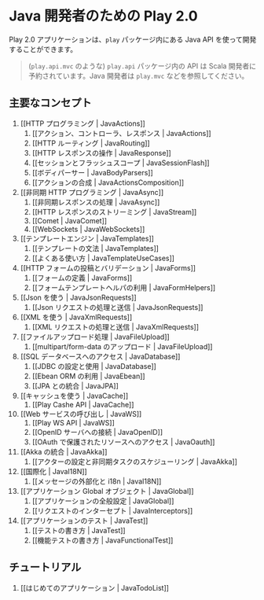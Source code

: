 <!-- translated -->
<!--
# Play 2.0 for Java developers
-->
# Java 開発者のための Play 2.0

<!--
The Java API for the Play 2.0 application developers is available in the `play` package. 
-->
Play 2.0 アプリケーションは、`play` パッケージ内にある Java API を使って開発することができます。

<!--
> The API available in the `play.api` package (such as `play.api.mvc`) is reserved for Scala developers. As a Java developer, look at `play.mvc`.
-->
> (`play.api.mvc` のような) `play.api` パッケージ内の API は Scala 開発者に予約されています。Java 開発者は `play.mvc` などを参照してください。

<!--
## Main concepts
-->
## 主要なコンセプト

<!-- 1. [[HTTP programming | JavaActions]]
    1. [[Actions, Controllers and Results | JavaActions]]
    1. [[HTTP routing | JavaRouting]]
    1. [[Manipulating the HTTP response | JavaResponse]]
    1. [[Session and Flash scopes | JavaSessionFlash]]
    1. [[Body parsers | JavaBodyParsers]]
    1. [[Actions composition | JavaActionsComposition]]
1. [[Asynchronous HTTP programming | JavaAsync]]
    1. [[Handling asynchronous results | JavaAsync]]
    1. [[Streaming HTTP responses | JavaStream]]
    1. [[Comet sockets | JavaComet]]
    1. [[WebSockets | JavaWebSockets]]
1. [[The template engine | JavaTemplates]]
    1. [[Templates syntax | JavaTemplates]]
    1. [[Common use cases | JavaTemplateUseCases]]
1. [[HTTP form submission and validation | JavaForms]]
    1. [[Form definitions | JavaForms]]
    1. [[Using the form template helpers | JavaFormHelpers]]
1. [[Working with Json | JavaJsonRequests]]
    1. [[Handling and serving Json requests | JavaJsonRequests]]
1. [[Working with XML | JavaXmlRequests]]
    1. [[Handling and serving XML requests | JavaXmlRequests]]
1. [[Handling file upload | JavaFileUpload]]
    1. [[Direct upload and multipart/form-data | JavaFileUpload]]
1. [[Accessing an SQL database | JavaDatabase]]
    1. [[Configuring and using JDBC | JavaDatabase]]
    1. [[Using Ebean ORM | JavaEbean]]
    1. [[Integrating with JPA | JavaJPA]]
1. [[Using the Cache | JavaCache]]
    1. [[The Play cache API | JavaCache]]
1. [[Calling WebServices | JavaWS]]
    1. [[The Play WS API  | JavaWS]]
    1. [[Connect to OpenID servers | JavaOpenID]]
    1. [[Accessing resources protected by OAuth | JavaOauth]]
1. [[Integrating with Akka | JavaAkka]]
    1. [[Setting up Actors and scheduling asynchronous tasks | JavaAkka]]
1. [[Internationalization | JavaI18N]]
    1. [[Messages externalization and i18n | JavaI18N]]
1. [[The application Global object | JavaGlobal]]
    1. [[Application global settings | JavaGlobal]]
    1. [[Intercepting requests | JavaInterceptors]]
1. [[Testing your application | JavaTest]]
    1. [[Writing tests | JavaTest]]
    1. [[Writing functional tests | JavaFunctionalTest]] -->
1. [[HTTP プログラミング | JavaActions]]
    1. [[アクション、コントローラ、レスポンス | JavaActions]]
    1. [[HTTP ルーティング | JavaRouting]]
    1. [[HTTP レスポンスの操作 | JavaResponse]]
    1. [[セッションとフラッシュスコープ | JavaSessionFlash]]
    1. [[ボディパーサー | JavaBodyParsers]]
    1. [[アクションの合成 | JavaActionsComposition]]
1. [[非同期 HTTP プログラミング | JavaAsync]]
    1. [[非同期レスポンスの処理 | JavaAsync]]
    1. [[HTTP レスポンスのストリーミング | JavaStream]]
    1. [[Comet | JavaComet]]
    1. [[WebSockets | JavaWebSockets]]
1. [[テンプレートエンジン | JavaTemplates]]
    1. [[テンプレートの文法 | JavaTemplates]]
    1. [[よくある使い方 | JavaTemplateUseCases]]
1. [[HTTP フォームの投稿とバリデーション | JavaForms]]
    1. [[フォームの定義 | JavaForms]]
    1. [[フォームテンプレートヘルパの利用 | JavaFormHelpers]]
1. [[Json を使う | JavaJsonRequests]]
    1. [[Json リクエストの処理と送信 | JavaJsonRequests]]
1. [[XML を使う | JavaXmlRequests]]
    1. [[XML リクエストの処理と送信 | JavaXmlRequests]]
1. [[ファイルアップロード処理 | JavaFileUpload]]
    1. [[multipart/form-data のアップロード | JavaFileUpload]]
1. [[SQL データベースへのアクセス | JavaDatabase]]
    1. [[JDBC の設定と使用 | JavaDatabase]]
    1. [[Ebean ORM の利用 | JavaEbean]]
    1. [[JPA との統合 | JavaJPA]]
1. [[キャッシュを使う | JavaCache]]
    1. [[Play Cashe API | JavaCache]]
1. [[Web サービスの呼び出し | JavaWS]]
    1. [[Play WS API  | JavaWS]]
    1. [[OpenID サーバへの接続 | JavaOpenID]]
    1. [[OAuth で保護されたリソースへのアクセス  | JavaOauth]]
1. [[Akka の統合 | JavaAkka]]
    1. [[アクターの設定と非同期タスクのスケジューリング | JavaAkka]]
1. [[国際化 | JavaI18N]]
    1. [[メッセージの外部化と i18n | JavaI18N]]
1. [[アプリケーション Global オブジェクト | JavaGlobal]]
    1. [[アプリケーションの全般設定 | JavaGlobal]]
    1. [[リクエストのインターセプト | JavaInterceptors]]
1. [[アプリケーションのテスト | JavaTest]]
    1. [[テストの書き方 | JavaTest]]
    1. [[機能テストの書き方 | JavaFunctionalTest]]

<!--
## Tutorials
-->
## チュートリアル

<!--
1. [[Your first application | JavaTodoList]]
-->
1. [[はじめてのアプリケーション | JavaTodoList]]